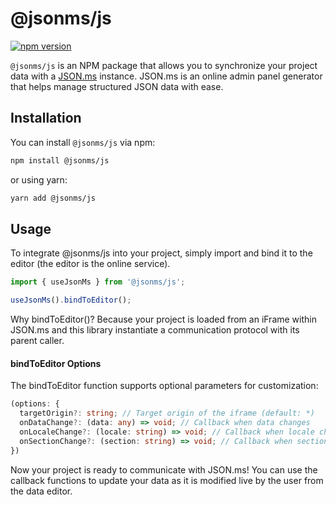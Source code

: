 # @jsonms/js

[![npm version](https://badge.fury.io/js/@jsonms%2Fjs.svg)](https://www.npmjs.com/package/@jsonms/js)

`@jsonms/js` is an NPM package that allows you to synchronize your project data with a [JSON.ms](https://json.ms) instance. JSON.ms is an online admin panel generator that helps manage structured JSON data with ease.

## Installation

You can install `@jsonms/js` via npm:

```sh
npm install @jsonms/js
```

or using yarn:

```sh
yarn add @jsonms/js
```

## Usage

To integrate @jsonms/js into your project, simply import and bind it to the editor (the editor is the online service).

```ts
import { useJsonMs } from '@jsonms/js';

useJsonMs().bindToEditor();
```

Why bindToEditor()? Because your project is loaded from an iFrame within JSON.ms and this library instantiate a communication protocol with its parent caller.

#### bindToEditor Options

The bindToEditor function supports optional parameters for customization:

```ts
(options: {
  targetOrigin?: string; // Target origin of the iframe (default: *)
  onDataChange?: (data: any) => void; // Callback when data changes
  onLocaleChange?: (locale: string) => void; // Callback when locale changes
  onSectionChange?: (section: string) => void; // Callback when section changes
})
```
Now your project is ready to communicate with JSON.ms! You can use the callback functions to update your data as it is modified live by the user from the data editor.

